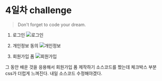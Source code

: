 # 4일차 challenge

> Don't forget to code your dream.

1. 로그인
   ![로그인](https://user-images.githubusercontent.com/68219145/161441028-f4eecad3-1cf8-44c6-9439-c1b12f3dc1cc.PNG)

2. 개인정보 동의
   ![개인정보](https://user-images.githubusercontent.com/68219145/161441030-d27bba7b-2721-4e22-a4f2-80a201e78b36.PNG)

3. 회원가입 폼
   ![회원가입](https://user-images.githubusercontent.com/68219145/161441031-085c8fcb-c15e-4a39-b6e4-a0139f6138f5.PNG)

그 동안 배운 것을 응용해서 회원가입 폼 제작하기
소스코드를 짰는데 체크박스 부분 css가 더럽게 느껴진다.
내일 소스코드 수정해야겠다.
